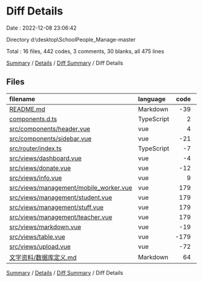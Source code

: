 # Diff Details

Date : 2022-12-08 23:06:42

Directory d:\\desktop\\SchoolPeople_Manage-master

Total : 16 files,  442 codes, 3 comments, 30 blanks, all 475 lines

[Summary](results.md) / [Details](details.md) / [Diff Summary](diff.md) / Diff Details

## Files
| filename | language | code | comment | blank | total |
| :--- | :--- | ---: | ---: | ---: | ---: |
| [README.md](/README.md) | Markdown | -39 | 0 | -16 | -55 |
| [components.d.ts](/components.d.ts) | TypeScript | 2 | 0 | 0 | 2 |
| [src/components/header.vue](/src/components/header.vue) | vue | 4 | 0 | 1 | 5 |
| [src/components/sidebar.vue](/src/components/sidebar.vue) | vue | -21 | 0 | 4 | -17 |
| [src/router/index.ts](/src/router/index.ts) | TypeScript | -7 | 0 | 0 | -7 |
| [src/views/dashboard.vue](/src/views/dashboard.vue) | vue | -4 | 0 | 0 | -4 |
| [src/views/donate.vue](/src/views/donate.vue) | vue | -12 | 0 | -3 | -15 |
| [src/views/info.vue](/src/views/info.vue) | vue | 9 | 0 | 2 | 11 |
| [src/views/management/mobile_worker.vue](/src/views/management/mobile_worker.vue) | vue | 179 | 1 | 12 | 192 |
| [src/views/management/student.vue](/src/views/management/student.vue) | vue | 179 | 1 | 12 | 192 |
| [src/views/management/stuff.vue](/src/views/management/stuff.vue) | vue | 179 | 1 | 12 | 192 |
| [src/views/management/teacher.vue](/src/views/management/teacher.vue) | vue | 179 | 1 | 12 | 192 |
| [src/views/markdown.vue](/src/views/markdown.vue) | vue | -19 | 0 | -3 | -22 |
| [src/views/table.vue](/src/views/table.vue) | vue | -179 | -1 | -12 | -192 |
| [src/views/upload.vue](/src/views/upload.vue) | vue | -72 | 0 | -5 | -77 |
| [文字资料/数据库定义.md](/%E6%96%87%E5%AD%97%E8%B5%84%E6%96%99/%E6%95%B0%E6%8D%AE%E5%BA%93%E5%AE%9A%E4%B9%89.md) | Markdown | 64 | 0 | 14 | 78 |

[Summary](results.md) / [Details](details.md) / [Diff Summary](diff.md) / Diff Details